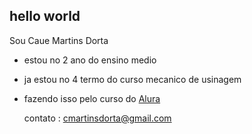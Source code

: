 ## hello world

 Sou Caue Martins Dorta

 - estou no 2 ano do ensino medio
 - ja estou no 4 termo do curso mecanico de usinagem
 - fazendo isso pelo curso do [Alura](https://cursos.alura.com.br/dashboard)

   contato :
   cmartinsdorta@gmail.com


